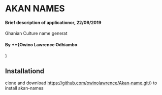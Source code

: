 # AKAN NAMES

#### Brief description of applicationor, 22/09/2019

Ghanian Culture name generat
#### By **{Owino Lawrence Odhiambo
}

## Installationd
clone and download https://github.com/owinolawrence/Akan-name.git/) to install akan-names